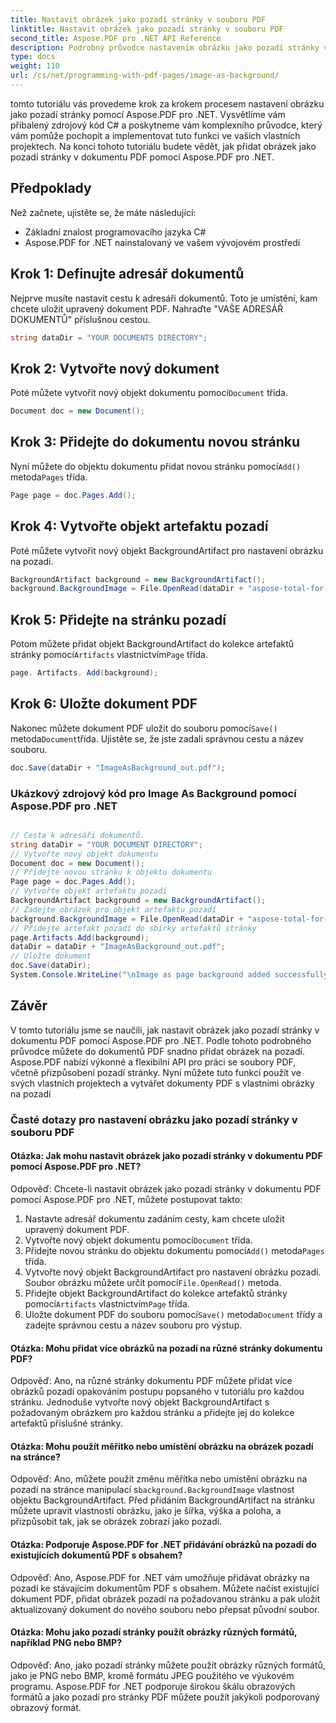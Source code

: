 ```yaml
---
title: Nastavit obrázek jako pozadí stránky v souboru PDF
linktitle: Nastavit obrázek jako pozadí stránky v souboru PDF
second_title: Aspose.PDF pro .NET API Reference
description: Podrobný průvodce nastavením obrázku jako pozadí stránky v souboru PDF pomocí Aspose.PDF pro .NET.
type: docs
weight: 110
url: /cs/net/programming-with-pdf-pages/image-as-background/
---
```

tomto tutoriálu vás provedeme krok za krokem procesem nastavení obrázku jako pozadí stránky pomocí Aspose.PDF pro .NET. Vysvětlíme vám přibalený zdrojový kód C# a poskytneme vám komplexního průvodce, který vám pomůže pochopit a implementovat tuto funkci ve vašich vlastních projektech. Na konci tohoto tutoriálu budete vědět, jak přidat obrázek jako pozadí stránky v dokumentu PDF pomocí Aspose.PDF pro .NET.

## Předpoklady
Než začnete, ujistěte se, že máte následující:

- Základní znalost programovacího jazyka C#
- Aspose.PDF for .NET nainstalovaný ve vašem vývojovém prostředí

## Krok 1: Definujte adresář dokumentů
Nejprve musíte nastavit cestu k adresáři dokumentů. Toto je umístění, kam chcete uložit upravený dokument PDF. Nahraďte "VAŠE ADRESÁŘ DOKUMENTŮ" příslušnou cestou.

```csharp
string dataDir = "YOUR DOCUMENTS DIRECTORY";
```

## Krok 2: Vytvořte nový dokument
 Poté můžete vytvořit nový objekt dokumentu pomocí`Document` třída.

```csharp
Document doc = new Document();
```

## Krok 3: Přidejte do dokumentu novou stránku
 Nyní můžete do objektu dokumentu přidat novou stránku pomocí`Add()` metoda`Pages` třída.

```csharp
Page page = doc.Pages.Add();
```

## Krok 4: Vytvořte objekt artefaktu pozadí
Poté můžete vytvořit nový objekt BackgroundArtifact pro nastavení obrázku na pozadí.

```csharp
BackgroundArtifact background = new BackgroundArtifact();
background.BackgroundImage = File.OpenRead(dataDir + "aspose-total-for-net.jpg");
```

## Krok 5: Přidejte na stránku pozadí
Potom můžete přidat objekt BackgroundArtifact do kolekce artefaktů stránky pomocí`Artifacts` vlastnictvím`Page` třída.

```csharp
page. Artifacts. Add(background);
```

## Krok 6: Uložte dokument PDF
 Nakonec můžete dokument PDF uložit do souboru pomocí`Save()` metoda`Document`třída. Ujistěte se, že jste zadali správnou cestu a název souboru.

```csharp
doc.Save(dataDir + "ImageAsBackground_out.pdf");
```

### Ukázkový zdrojový kód pro Image As Background pomocí Aspose.PDF pro .NET 

```csharp

// Cesta k adresáři dokumentů.
string dataDir = "YOUR DOCUMENT DIRECTORY";
// Vytvořte nový objekt dokumentu
Document doc = new Document();
// Přidejte novou stránku k objektu dokumentu
Page page = doc.Pages.Add();
// Vytvořte objekt artefaktu pozadí
BackgroundArtifact background = new BackgroundArtifact();
// Zadejte obrázek pro objekt artefaktu pozadí
background.BackgroundImage = File.OpenRead(dataDir + "aspose-total-for-net.jpg");
// Přidejte artefakt pozadí do sbírky artefaktů stránky
page.Artifacts.Add(background);
dataDir = dataDir + "ImageAsBackground_out.pdf";
// Uložte dokument
doc.Save(dataDir);
System.Console.WriteLine("\nImage as page background added successfully.\nFile saved at " + dataDir);

```

## Závěr
V tomto tutoriálu jsme se naučili, jak nastavit obrázek jako pozadí stránky v dokumentu PDF pomocí Aspose.PDF pro .NET. Podle tohoto podrobného průvodce můžete do dokumentů PDF snadno přidat obrázek na pozadí. Aspose.PDF nabízí výkonné a flexibilní API pro práci se soubory PDF, včetně přizpůsobení pozadí stránky. Nyní můžete tuto funkci použít ve svých vlastních projektech a vytvářet dokumenty PDF s vlastními obrázky na pozadí

### Časté dotazy pro nastavení obrázku jako pozadí stránky v souboru PDF

#### Otázka: Jak mohu nastavit obrázek jako pozadí stránky v dokumentu PDF pomocí Aspose.PDF pro .NET?

Odpověď: Chcete-li nastavit obrázek jako pozadí stránky v dokumentu PDF pomocí Aspose.PDF pro .NET, můžete postupovat takto:

1. Nastavte adresář dokumentu zadáním cesty, kam chcete uložit upravený dokument PDF.
2.  Vytvořte nový objekt dokumentu pomocí`Document` třída.
3.  Přidejte novou stránku do objektu dokumentu pomocí`Add()` metoda`Pages` třída.
4.  Vytvořte nový objekt BackgroundArtifact pro nastavení obrázku pozadí. Soubor obrázku můžete určit pomocí`File.OpenRead()` metoda.
5.  Přidejte objekt BackgroundArtifact do kolekce artefaktů stránky pomocí`Artifacts` vlastnictvím`Page` třída.
6.  Uložte dokument PDF do souboru pomocí`Save()` metoda`Document` třídy a zadejte správnou cestu a název souboru pro výstup.

#### Otázka: Mohu přidat více obrázků na pozadí na různé stránky dokumentu PDF?

Odpověď: Ano, na různé stránky dokumentu PDF můžete přidat více obrázků pozadí opakováním postupu popsaného v tutoriálu pro každou stránku. Jednoduše vytvořte nový objekt BackgroundArtifact s požadovaným obrázkem pro každou stránku a přidejte jej do kolekce artefaktů příslušné stránky.

#### Otázka: Mohu použít měřítko nebo umístění obrázku na obrázek pozadí na stránce?

 Odpověď: Ano, můžete použít změnu měřítka nebo umístění obrázku na pozadí na stránce manipulací s`background.BackgroundImage` vlastnost objektu BackgroundArtifact. Před přidáním BackgroundArtifact na stránku můžete upravit vlastnosti obrázku, jako je šířka, výška a poloha, a přizpůsobit tak, jak se obrázek zobrazí jako pozadí.

#### Otázka: Podporuje Aspose.PDF for .NET přidávání obrázků na pozadí do existujících dokumentů PDF s obsahem?

Odpověď: Ano, Aspose.PDF for .NET vám umožňuje přidávat obrázky na pozadí ke stávajícím dokumentům PDF s obsahem. Můžete načíst existující dokument PDF, přidat obrázek pozadí na požadovanou stránku a pak uložit aktualizovaný dokument do nového souboru nebo přepsat původní soubor.

#### Otázka: Mohu jako pozadí stránky použít obrázky různých formátů, například PNG nebo BMP?

Odpověď: Ano, jako pozadí stránky můžete použít obrázky různých formátů, jako je PNG nebo BMP, kromě formátu JPEG použitého ve výukovém programu. Aspose.PDF for .NET podporuje širokou škálu obrazových formátů a jako pozadí pro stránky PDF můžete použít jakýkoli podporovaný obrazový formát.